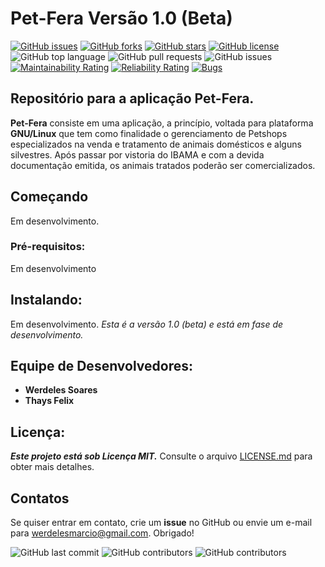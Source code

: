 # Pet-Fera Versão 1.0 (Beta)

[![GitHub issues](https://img.shields.io/github/issues/werdelesmarcio/ProjetoIMD_2.0)](https://github.com/werdelesmarcio/ProjetoIMD_2.0/issues)  [![GitHub forks](https://img.shields.io/github/forks/werdelesmarcio/ProjetoIMD_2.0)](https://github.com/werdelesmarcio/ProjetoIMD_2.0/network)  [![GitHub stars](https://img.shields.io/github/stars/werdelesmarcio/ProjetoIMD_2.0)](https://github.com/werdelesmarcio/ProjetoIMD_2.0/stargazers)  [![GitHub license](https://img.shields.io/github/license/werdelesmarcio/ProjetoIMD_2.0)](https://github.com/werdelesmarcio/ProjetoIMD_2.0/blob/main/LICENSE)  ![GitHub top language](https://img.shields.io/github/languages/top/werdelesmarcio/ProjetoIMD_2.0)  ![GitHub pull requests](https://img.shields.io/github/issues-pr/werdelesmarcio/ProjetoIMD_2.0)  ![GitHub issues](https://img.shields.io/github/issues/werdelesmarcio/ProjetoIMD_2.0)  [![Maintainability Rating](https://sonarcloud.io/api/project_badges/measure?project=werdelesmarcio_ProjetoIMD_2.0&metric=sqale_rating)](https://sonarcloud.io/dashboard?id=werdelesmarcio_ProjetoIMD_2.0)  [![Reliability Rating](https://sonarcloud.io/api/project_badges/measure?project=werdelesmarcio_ProjetoIMD_2.0&metric=reliability_rating)](https://sonarcloud.io/dashboard?id=werdelesmarcio_ProjetoIMD_2.0)  [![Bugs](https://sonarcloud.io/api/project_badges/measure?project=werdelesmarcio_ProjetoIMD_2.0&metric=bugs)](https://sonarcloud.io/dashboard?id=werdelesmarcio_ProjetoIMD_2.0)

## Repositório para a aplicação Pet-Fera.

**Pet-Fera** consiste em uma aplicação, a princípio, voltada para plataforma **GNU/Linux** que tem como finalidade o gerenciamento de Petshops especializados na venda e tratamento de animais domésticos e alguns silvestres. Após passar por vistoria do IBAMA e com a devida documentação emitida, os animais tratados poderão ser comercializados. 

## Começando
Em desenvolvimento.

### Pré-requisitos:
Em desenvolvimento

## Instalando:
Em desenvolvimento.
_Esta é a versão 1.0 (beta) e está em fase de desenvolvimento._

## Equipe de Desenvolvedores:
* **Werdeles Soares**
* **Thays Felix**

## Licença: 
***Este projeto está sob Licença MIT.***
Consulte o arquivo [LICENSE.md](https://github.com/werdelesmarcio/ProjetoIMD_2.0/blob/main/LICENSE) para obter mais detalhes.

## Contatos
Se quiser entrar em contato, crie um **issue** no GitHub ou envie um e-mail para werdelesmarcio@gmail.com. Obrigado!


<img alt="GitHub last commit" src="https://img.shields.io/github/last-commit/werdelesmarcio/ProjetoIMD_2.0?style=for-the-badge">  <img alt="GitHub contributors" src="https://img.shields.io/github/contributors/werdelesmarcio/ProjetoIMD_2.0?style=for-the-badge">  <img alt="GitHub contributors" src="https://img.shields.io/github/repo-size/werdelesmarcio/ProjetoIMD_2.0?label=REPOSIT%C3%93RIO&logo=GITHUB&style=for-the-badge">
